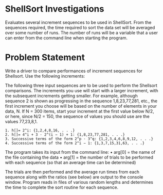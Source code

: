 # ShellSort Investigations
Evaluates several increment sequences to be used in ShellSort. From the sequences required, the time required to sort the data set will be averaged over some number of runs. The number of runs will be a variable that a user can enter from the command line when starting the program.

# Problem Statement
Write a driver to compare performances of increment sequences for Shellsort. Use the following increments:

The following three input sequences are to be used to perform the Shellsort comparisons. The increments you use will start with a larger increment, with the subsequent increments getting smaller. For example, although sequence 2 is shown as progressing in the sequence 1,8,23,77,281, etc., the first increment you choose will be based on the number of elements in your data, N. If N = 300 items, start your increment at the first value below N/2, or here, since N/2 = 150, the sequence of values you should use are the values 77,23,8,1.

	1. h[]= 2^i: {1,2,4,8,16, . . .}
	2. h[]= 4^i + 3 · 2^(i − 1) + 1: {1,8,23,77,281, . . .}
	3. Successive terms of the form 2^p · 3^q: {1,2,3,4,6,8,9,12, . . .}
	4. Successive terms of the form 2^i − 1: {1,3,7,15,31,63, . . .}

The program takes its input from the command line:
• arg[0] = the name of the file containing the data
• arg[1] = the number of trials to be performed with each sequence (so that an average time can be determined)

The trials are then performed and the average run times from each sequence along with the ratios (see below) are output to the console window. Program reads in files of various random lengths and determines the time to complete the sort
routine for each sequence.
